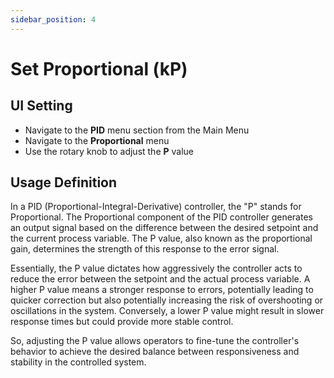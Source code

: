 ```yaml
---
sidebar_position: 4
---
```


# Set Proportional (kP)

## UI Setting

- Navigate to the **PID** menu section from the Main Menu
- Navigate to the **Proportional** menu
- Use the rotary knob to adjust the **P** value

## Usage Definition

In a PID (Proportional-Integral-Derivative) controller, the "P" stands for Proportional. The Proportional component of the PID controller generates an output signal based on the difference between the desired setpoint and the current process variable. The P value, also known as the proportional gain, determines the strength of this response to the error signal.

Essentially, the P value dictates how aggressively the controller acts to reduce the error between the setpoint and the actual process variable. A higher P value means a stronger response to errors, potentially leading to quicker correction but also potentially increasing the risk of overshooting or oscillations in the system. Conversely, a lower P value might result in slower response times but could provide more stable control.

So, adjusting the P value allows operators to fine-tune the controller's behavior to achieve the desired balance between responsiveness and stability in the controlled system.


